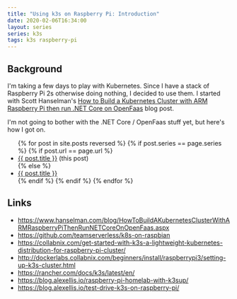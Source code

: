 ```yaml
---
title: "Using k3s on Raspberry Pi: Introduction"
date: 2020-02-06T16:34:00
layout: series
series: k3s
tags: k3s raspberry-pi
---
```


## Background

I'm taking a few days to play with Kubernetes. Since I have a stack of Raspberry Pi 2s otherwise doing nothing, I decided to use them. I started with Scott Hanselman's [How to Build a Kubernetes Cluster with ARM Raspberry Pi then run .NET Core on OpenFaas](https://www.hanselman.com/blog/HowToBuildAKubernetesClusterWithARMRaspberryPiThenRunNETCoreOnOpenFaas.aspx) blog post.

I'm not going to bother with the .NET Core / OpenFaas stuff yet, but here's how I got on.

<ul>
{% for post in site.posts reversed %}
{% if post.series == page.series %}
{% if post.url == page.url %}
<li><a href="{{ post.url }}">{{ post.title }}</a> (this post)</li>
{% else %}
<li><a href="{{ post.url }}">{{ post.title }}</a></li>
{% endif %}
{% endif %}
{% endfor %}
</ul>

## Links

- <https://www.hanselman.com/blog/HowToBuildAKubernetesClusterWithARMRaspberryPiThenRunNETCoreOnOpenFaas.aspx>
- <https://github.com/teamserverless/k8s-on-raspbian>
- <https://collabnix.com/get-started-with-k3s-a-lightweight-kubernetes-distribution-for-raspberry-pi-cluster/>
- <http://dockerlabs.collabnix.com/beginners/install/raspberrypi3/setting-up-k3s-cluster.html>
- <https://rancher.com/docs/k3s/latest/en/>
- <https://blog.alexellis.io/raspberry-pi-homelab-with-k3sup/>
- <https://blog.alexellis.io/test-drive-k3s-on-raspberry-pi/>
